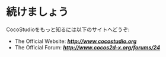 # 続けましょう

CocoStudioをもっと知るには以下のサイトへどうぞ:

- The Official Website:  ***http://www.cocostudio.org***
- The Official Forum:    ***http://www.cocos2d-x.org/forums/24***
